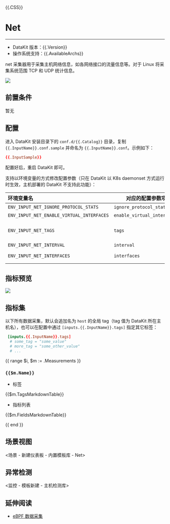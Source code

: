 {{.CSS}}
# Net
---

- DataKit 版本：{{.Version}}
- 操作系统支持：{{.AvailableArchs}}

net 采集器用于采集主机网络信息，如各网络接口的流量信息等。对于 Linux 将采集系统范围 TCP 和 UDP 统计信息。

![](imgs/input-net-01.png)

## 前置条件

暂无

## 配置

进入 DataKit 安装目录下的 `conf.d/{{.Catalog}}` 目录，复制 `{{.InputName}}.conf.sample` 并命名为 `{{.InputName}}.conf`。示例如下：

```toml
{{.InputSample}}
```

配置好后，重启 DataKit 即可。

支持以环境变量的方式修改配置参数（只在 DataKit 以 K8s daemonset 方式运行时生效，主机部署的 DataKit 不支持此功能）：

| 环境变量名                                | 对应的配置参数项            | 参数示例                                                     |
| :---                                      | ---                         | ---                                                          |
| `ENV_INPUT_NET_IGNORE_PROTOCOL_STATS`     | `ignore_protocol_stats`     | `true`/`false`                                               |
| `ENV_INPUT_NET_ENABLE_VIRTUAL_INTERFACES` | `enable_virtual_interfaces` | `true`/`false`                                               |
| `ENV_INPUT_NET_TAGS`                      | `tags`                      | `tag1=value1,tag2=value2` 如果配置文件中有同名 tag，会覆盖它 |
| `ENV_INPUT_NET_INTERVAL`                  | `interval`                  | `10s`                                                        |
| `ENV_INPUT_NET_INTERFACES`                | `interfaces`                | `'''eth[\w-]+''', '''lo'''` 以英文逗号隔开                   |

## 指标预览

![](imgs/input-net-02.png)

## 指标集

以下所有数据采集，默认会追加名为 `host` 的全局 tag（tag 值为 DataKit 所在主机名），也可以在配置中通过 `[inputs.{{.InputName}}.tags]` 指定其它标签：

``` toml
 [inputs.{{.InputName}}.tags]
  # some_tag = "some_value"
  # more_tag = "some_other_value"
  # ...
```

{{ range $i, $m := .Measurements }}

### `{{$m.Name}}`

-  标签

{{$m.TagsMarkdownTable}}

- 指标列表

{{$m.FieldsMarkdownTable}}

{{ end }}

## 场景视图

<场景 - 新建仪表板 - 内置模板库 - Net>

## 异常检测

<监控 - 模板新建 - 主机检测库>

## 延伸阅读

- [eBPF 数据采集](ebpf.md)

